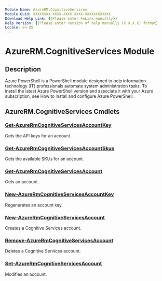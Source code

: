```yaml
---
Module Name: AzureRM.CognitiveServices
Module Guid: XXXXXXXX-XXXX-XXXX-XXXX-XXXXXXXXXXXX
Download Help Link: {{Please enter FwLink manually}}
Help Version: {{Please enter version of help manually (X.X.X.X) format}}
Locale: en-US
---
```


# AzureRM.CognitiveServices Module
## Description
Azure PowerShell is a PowerShell module designed to help information technology (IT) professionals automate system administration tasks. To install the latest Azure PowerShell version and associate it with your Azure subscription, see How to install and configure Azure PowerShell.

## AzureRM.CognitiveServices Cmdlets
### [Get-AzureRmCognitiveServicesAccountKey](.\Get-AzureRmCognitiveServicesAccountKey.md)
Gets the API keys for an account.


### [Get-AzureRmCognitiveServicesAccountSkus](.\Get-AzureRmCognitiveServicesAccountSkus.md)
Gets the available SKUs for an account.


### [Get-AzureRmCognitiveServicesAccount](.\Get-AzureRmCognitiveServicesAccount.md)
Gets an account.


### [New-AzureRmCognitiveServicesAccountKey](.\New-AzureRmCognitiveServicesAccountKey.md)
Regenerates an account key.


### [New-AzureRmCognitiveServicesAccount](.\New-AzureRmCognitiveServicesAccount.md)
Creates a Cognitive Services account.


### [Remove-AzureRmCognitiveServicesAccount](.\Remove-AzureRmCognitiveServicesAccount.md)
Deletes a Cognitive Services account.


### [Set-AzureRmCognitiveServicesAccount](.\Set-AzureRmCognitiveServicesAccount.md)
Modifies an account.



